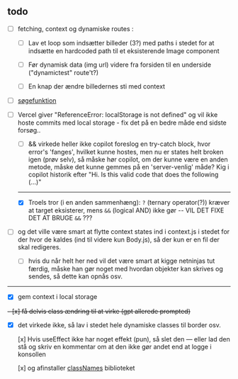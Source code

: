 
## todo

- [ ] fetching, context og dynamiske routes :

    - [ ] Lav et loop som indsætter billeder (3?) med paths i stedet for at indsætte en hardcoded path til et eksisterende Image component

    - [ ] Før dynamisk data (img url) videre fra forsiden til en underside ("dynamictest" route't?)

    - [ ] En knap der ændre billedernes sti med context

- [ ] [søgefunktion](https://nextjs.org/docs/app/api-reference/functions/use-search-params)

- [ ] Vercel giver "ReferenceError: localStorage is not defined" og vil ikke hoste commits med local storage - fix det på en bedre måde end sidste forsøg..

    - [ ] && virkede heller ikke copilot foreslog en try-catch block, hvor error's 'fanges', hvilket kunne hostes, men nu er states helt broken igen (prøv selv), så måske hør copilot, om der kunne være en anden metode, måske det kunne gemmes på en 'server-venlig' måde? Kig i copilot historik efter "Hi. Is this valid code that does the following (...)"

    ---

    - [x] Troels tror (i en anden sammenhæng): `?` (ternary operator(?)) kræver at target eksisterer, mens `&&` (logical AND) ikke gør -- VIL DET FIXE DET AT BRUGE `&&` ???

- [ ] og det ville være smart at flytte context states ind i context.js i stedet for der hvor de kaldes (ind til videre kun Body.js), så der kun er en fil der skal redigeres.

    - [ ] hvis du når helt her ned vil det være smart at kigge netninjas tut færdig, måske han gør noget med hvordan objekter kan skrives og sendes, så dette kan opnås osv.

---

- [x] gem context i local storage

~~- [x] få delvis class ændring til at virke (gpt allerede prompted)~~

- [x] det virkede ikke, så lav i stedet hele dynamiske classes til border osv.

    [x] Hvis useEffect ikke har noget effekt (pun), så slet den — eller lad den stå og skriv en kommentar om at den ikke gør andet end at logge i konsollen

    [x] og afinstaller [classNames](https://www.npmjs.com/package/classnames) biblioteket
